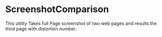 # ScreenshotComparison
This utility Takes full Page screenshot of two web pages and results the third page with distortion number.
